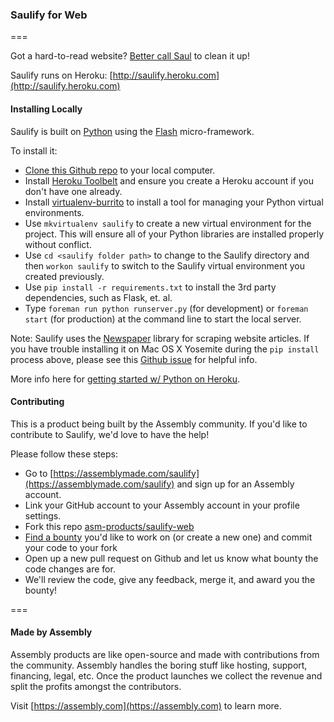 ### Saulify for Web
===

Got a hard-to-read website? [Better call Saul](http://saulify.me) to clean it up!

Saulify runs on Heroku: [http://saulify.heroku.com](http://saulify.heroku.com)

#### Installing Locally

Saulify is built on [Python](https://www.python.org/) using the [Flash](http://flask.pocoo.org/docs/0.10/) micro-framework. 

To install it:

- [Clone this Github repo](https://help.github.com/articles/fetching-a-remote/) to your local computer.
- Install [Heroku Toolbelt](https://toolbelt.heroku.com/) and ensure you create a Heroku account if you don't have one already.
- Install [virtualenv-burrito](https://github.com/brainsik/virtualenv-burrito) to install a tool for managing your Python virtual environments.
- Use `mkvirtualenv saulify` to create a new virtual environment for the project. This will ensure all of your Python libraries are installed properly without conflict.
- Use `cd <saulify folder path>` to change to the Saulify directory and then `workon saulify` to switch to the Saulify virtual environment you created previously.
- Use `pip install -r requirements.txt` to install the 3rd party dependencies, such as Flask, et. al.
- Type `foreman run python runserver.py` (for development) or `foreman start` (for production) at the command line to start the local server.

Note: Saulify uses the [Newspaper](https://github.com/codelucas/newspaper) library for scraping website articles. If you have trouble installing it on Mac OS X Yosemite during the `pip install` process above, please see this [Github issue](https://github.com/codelucas/newspaper/issues/79) for helpful info.


More info here for [getting started w/ Python on Heroku](https://devcenter.heroku.com/articles/getting-started-with-python-o).

#### Contributing

This is a product being built by the Assembly community. If you'd like to contribute to Saulify, we'd love to have the help! 

Please follow these steps:

- Go to [https://assemblymade.com/saulify](https://assemblymade.com/saulify) and sign up for an Assembly account.
- Link your GitHub account to your Assembly account in your profile settings.
- Fork this repo [asm-products/saulify-web](https://github.com/asm-products/saulify-web)
- [Find a bounty](https://assembly.com/saulify/bounties) you'd like to work on (or create a new one) and commit your code to your fork
- Open up a new pull request on Github and let us know what bounty the code changes are for.
- We'll review the code, give any feedback, merge it, and award you the bounty!

===

#### Made by Assembly

Assembly products are like open-source and made with contributions from the community. Assembly handles the boring stuff like hosting, support, financing, legal, etc. Once the product launches we collect the revenue and split the profits amongst the contributors.

Visit [https://assembly.com](https://assembly.com) to learn more.
